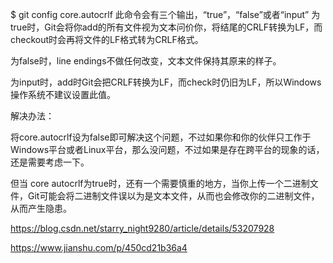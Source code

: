 $ git config core.autocrlf
此命令会有三个输出，“true”，“false”或者“input”
为true时，Git会将你add的所有文件视为文本问价你，将结尾的CRLF转换为LF，而checkout时会再将文件的LF格式转为CRLF格式。

为false时，line endings不做任何改变，文本文件保持其原来的样子。

为input时，add时Git会把CRLF转换为LF，而check时仍旧为LF，所以Windows操作系统不建议设置此值。



解决办法：

将core.autocrlf设为false即可解决这个问题，不过如果你和你的伙伴只工作于Windows平台或者Linux平台，那么没问题，不过如果是存在跨平台的现象的话，还是需要考虑一下。

但当 core autocrlf为true时，还有一个需要慎重的地方，当你上传一个二进制文件，Git可能会将二进制文件误以为是文本文件，从而也会修改你的二进制文件，从而产生隐患。


https://blog.csdn.net/starry_night9280/article/details/53207928

https://www.jianshu.com/p/450cd21b36a4

